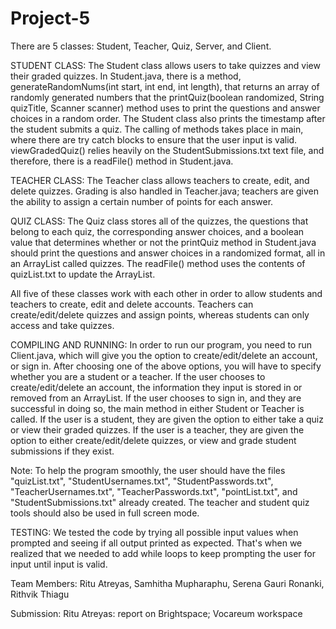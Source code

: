# Project-5

There are 5 classes: Student, Teacher, Quiz, Server, and Client. 

STUDENT CLASS: The Student class allows users to take quizzes and view their graded quizzes. In Student.java, there is a method, generateRandomNums(int start, int end, int length), that returns an array of randomly generated numbers that the printQuiz(boolean randomized, String quizTitle, Scanner scanner) method uses to print the questions and answer choices in a random order. The Student class also prints the timestamp after the student submits a quiz. The calling of methods takes place in main, where there are try catch blocks to ensure that the user input is valid. viewGradedQuiz() relies heavily on the StudentSubmissions.txt text file, and therefore, there is a readFile() method in Student.java.

TEACHER CLASS: The Teacher class allows teachers to create, edit, and delete quizzes. Grading is also handled in Teacher.java; teachers are given the ability to assign a certain number of points for each answer. 

QUIZ CLASS: The Quiz class stores all of the quizzes, the questions that belong to each quiz, the corresponding answer choices, and a boolean value that determines whether or not the printQuiz method in Student.java should print the questions and answer choices in a randomized format, all in an ArrayList called quizzes. The readFile() method uses the contents of quizList.txt to update the ArrayList.


All five of these classes work with each other in order to allow students and teachers to create, edit and delete accounts. Teachers can create/edit/delete quizzes and assign points, whereas students can only access and take quizzes.

COMPILING AND RUNNING: In order to run our program, you need to run Client.java, which will give you the option to create/edit/delete an account, or sign in. After choosing one of the above options, you will have to specify whether you are a student or a teacher. If the user chooses to create/edit/delete an account, the information they input is stored in or removed from an ArrayList. If the user chooses to sign in, and they are successful in doing so, the main method in either Student or Teacher is called. If the user is a student, they are given the option to either take a quiz or view their graded quizzes. If the user is a teacher, they are given the option to either create/edit/delete quizzes, or view and grade student submissions if they exist. 

Note: To help the program smoothly, the user should have the files "quizList.txt", "StudentUsernames.txt", "StudentPasswords.txt", "TeacherUsernames.txt", "TeacherPasswords.txt", "pointList.txt", and "StudentSubmissions.txt" already created. The teacher and student quiz tools should also be used in full screen mode. 

TESTING: We tested the code by trying all possible input values when prompted and seeing if all output printed as expected. That's when we realized that we needed to add while loops to keep prompting the user for input until input is valid. 

Team Members: Ritu Atreyas, Samhitha Mupharaphu, Serena Gauri Ronanki, Rithvik Thiagu

Submission:
Ritu Atreyas: report on Brightspace; Vocareum workspace
